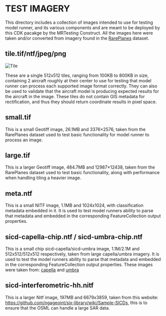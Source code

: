 # TEST IMAGERY
This directory includes a collection of images intended to use for testing model runner, and its various components and
are meant to be deployed by this CDK pacakge by the MRTesting Construct. All the images here were taken and/or converted
from imagery found in the [RarePlanes](https://www.cosmiqworks.org/rareplanes-public-user-guide/) dataset.

## tile.tif/ntf/jpeg/png
![Tile](tile.png)

These are a single 512x512 tiles, ranging from 100KB to 800KB in size, containing 2 aircraft roughly at their center to
use for testing that model runner can process each supported image format correctly. They can also be used to validate
that the aircraft model is producing expected results for the aircraft in the image. These tiles do not contain GIS
metadata for rectification, and thus they should return coordinate results in pixel space.

## small.tif
This is a small Geotiff image, 26.1MB and 3376×2576, taken from the RarePlanes dataset used to test basic functionality
for model runner to process an image.

## large.tif
This is a larger Geotiff image, 484.7MB and 12987×12438, taken from the RarePlanes dataset used to test basic
functionality, along with performance when handling tiling a heavier image.

## meta.ntf
This is a small NITF image, 1.1MB and 1024x1024, with classification metadata embedded in it. It is used to test model runners ability to
parse that metadata and embedded in the corresponding FeatureCollection output properties.

## sicd-capella-chip.ntf / sicd-umbra-chip.ntf
This is a small chip sicd-capella/sicd-umbra image, 1.1M/2.1M and 512x512/512x512 respectively, taken from large capella/umbra imagery. It is used to test the model runners ability to parse that metadata and embedded in the corresponding FeatureCollection output properties. These images were taken from: [capella](https://radiantearth.github.io/stac-browser/#/external/capella-open-data.s3.us-west-2.amazonaws.com/stac/capella-open-data-by-datetime/capella-open-data-2021/capella-open-data-2021-8/capella-open-data-2021-8-7/CAPELLA_C03_SP_SICD_HH_20210807095836_20210807095839/CAPELLA_C03_SP_SICD_HH_20210807095836_20210807095839.json?.language=en&.asset=asset-HH) and [umbra](https://umbra.space/open-data)

## sicd-interferometric-hh.nitf
This is a larger Nitf image, 197MB and 6679x3859, taken from this website: https://github.com/ngageoint/six-library/wiki/Sample-SICDs, this is to ensure that the OSML can handle a large SAR data. 
